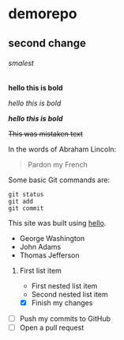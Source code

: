 # demorepo
## second change
###### smalest
**hello this is bold**

*hello this is bold*

***hello this is bold***

~~This was mistaken text~~

In the words of Abraham Lincoln:

> Pardon my French


Some basic Git commands are:
```
git status
git add
git commit
```


This site was built using [hello](https://pages.github.com/).

- George Washington
- John Adams
- Thomas Jefferson


1. First list item
   - First nested list item
    - Second nested list item
    
    - [x] Finish my changes
- [ ] Push my commits to GitHub
- [ ] Open a pull request
